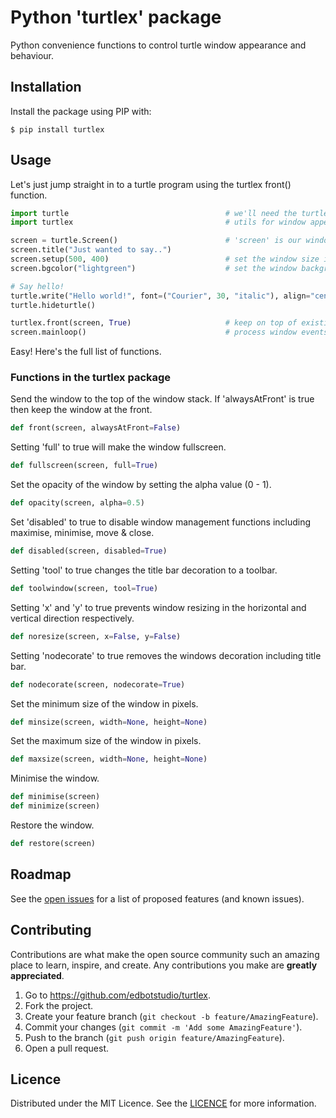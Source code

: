 # Python 'turtlex' package

Python convenience functions to control turtle window appearance and behaviour.

## Installation

Install the package using PIP with:

```shell
$ pip install turtlex
```

## Usage
Let's just jump straight in to a turtle program using the turtlex front() function.

```python
import turtle                                   # we'll need the turtle package
import turtlex                                  # utils for window appearance and behaviour

screen = turtle.Screen()                        # 'screen' is our window
screen.title("Just wanted to say..")
screen.setup(500, 400)                          # set the window size in pixels
screen.bgcolor("lightgreen")                    # set the window background color

# Say hello!
turtle.write("Hello world!", font=("Courier", 30, "italic"), align="center")
turtle.hideturtle()

turtlex.front(screen, True)                     # keep on top of existing windows
screen.mainloop()                               # process window events
```

Easy! Here's the full list of functions.

### Functions in the turtlex package

Send the window to the top of the window stack. If 'alwaysAtFront' is true then keep the window at the front.
```python
def front(screen, alwaysAtFront=False)
```

Setting 'full' to true will make the window fullscreen.
```python
def fullscreen(screen, full=True)
```

Set the opacity of the window by setting the alpha value (0 - 1).
```python
def opacity(screen, alpha=0.5)
```

Set 'disabled' to true to disable window management functions including maximise, minimise, move & close.
```python
def disabled(screen, disabled=True)
```

Setting 'tool' to true changes the title bar decoration to a toolbar.
```python
def toolwindow(screen, tool=True)
```

Setting 'x' and 'y' to true prevents window resizing in the horizontal and vertical direction respectively.
```python
def noresize(screen, x=False, y=False)
```

Setting 'nodecorate' to true removes the windows decoration including title bar.
```python
def nodecorate(screen, nodecorate=True)
```

Set the minimum size of the window in pixels.
```python
def minsize(screen, width=None, height=None)
```

Set the maximum size of the window in pixels.
```python
def maxsize(screen, width=None, height=None)
```

Minimise the window.
```python
def minimise(screen)
def minimize(screen)
```

Restore the window.
```python
def restore(screen)
```

<!-- ROADMAP -->
## Roadmap

See the [open issues](https://github.com/edbotstudio/turtlex/issues) for a list of proposed features (and known issues).

<!-- CONTRIBUTING -->
## Contributing

Contributions are what make the open source community such an amazing place to learn, inspire, and create. Any contributions you make are **greatly appreciated**.

1. Go to https://github.com/edbotstudio/turtlex.
2. Fork the project.
3. Create your feature branch (`git checkout -b feature/AmazingFeature`).
4. Commit your changes (`git commit -m 'Add some AmazingFeature'`).
5. Push to the branch (`git push origin feature/AmazingFeature`).
6. Open a pull request.

<!-- LICENCE -->
## Licence

Distributed under the MIT Licence. See the [LICENCE](../main/LICENCE) for more information.

